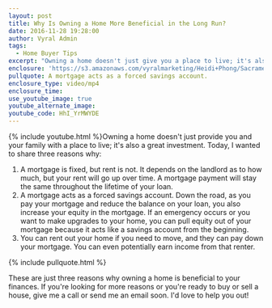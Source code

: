 ```yaml
---
layout: post
title: Why Is Owning a Home More Beneficial in the Long Run?
date: 2016-11-28 19:28:00
author: Vyral Admin
tags:
  - Home Buyer Tips
excerpt: "Owning a home doesn't just give you a place to live; it's also a great investment. Allow me to explain why today."
enclosure: 'https://s3.amazonaws.com/vyralmarketing/Heidi+Phong/Sacramento+Real+Estate-+Should+you+buy+a+home+or+keep+renting%253F.mp4'
pullquote: A mortgage acts as a forced savings account.
enclosure_type: video/mp4
enclosure_time:
use_youtube_image: true
youtube_alternate_image:
youtube_code: HhI_YrMWYDE
---
```



{% include youtube.html %}Owning a home doesn't just provide you and your family with a place to live; it's also a great investment. Today, I wanted to share three reasons why:

1. A mortgage is fixed, but rent is not. It depends on the landlord as to how much, but your rent will go up over time. A mortgage payment will stay the same throughout the lifetime of your loan.
2. A mortgage acts as a forced savings account. Down the road, as you pay your mortgage and reduce the balance on your loan, you also increase your equity in the mortgage. If an emergency occurs or you want to make upgrades to your home, you can pull equity out of your mortgage because it acts like a savings account from the beginning.
3. You can rent out your home if you need to move, and they can pay down your mortgage. You can even potentially earn income from that renter.

{% include pullquote.html %}

These are just three reasons why owning a home is beneficial to your finances. If you're looking for more reasons or you're ready to buy or sell a house, give me a call or send me an email soon. I'd love to help you out!